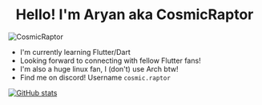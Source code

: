 <h1 align="center">Hello! I'm Aryan aka CosmicRaptor</h1>
<p align="left"> <img src="https://komarev.com/ghpvc/?username=CosmicRaptor&label=Profile%20views&color=0e75b6&style=flat&theme=dark" alt="CosmicRaptor" /> </p>

- I'm currently learning Flutter/Dart
- Looking forward to connecting with fellow Flutter fans!
- I'm also a huge linux fan, I (don't) use Arch btw!
- Find me on discord! Username `cosmic.raptor`

[![GitHub stats](https://github-readme-stats.vercel.app/api/top-langs?username=CosmicRaptor&show_icons=true&locale=en&layout=compact&theme=blue-green&exclude_repo=cosmicraptor.github.io,old-website)](https://github.com/anuraghazra/github-readme-stats&exclude_repo=cosmicraptor.github.io,old-website)



<!--
**CosmicRaptor/CosmicRaptor** is a ✨ _special_ ✨ repository because its `README.md` (this file) appears on your GitHub profile.

Here are some ideas to get you started:

- 🔭 I’m currently working on ...
- 🌱 I’m currently learning ...
- 👯 I’m looking to collaborate on ...
- 🤔 I’m looking for help with ...
- 💬 Ask me about ...
- 📫 How to reach me: ...
- 😄 Pronouns: ...
- ⚡ Fun fact: ...
-->
